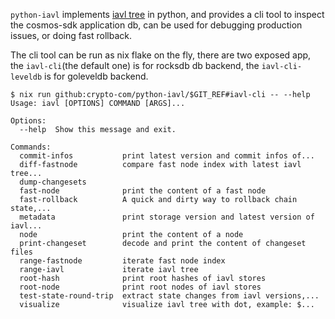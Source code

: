 `python-iavl` implements [iavl tree](https://github.com/cosmos/iavl) in python, and provides a cli tool to inspect the cosmos-sdk application db, can be used for debugging production issues, or doing fast rollback.

The cli tool can be run as nix flake on the fly, there are two exposed app, the `iavl-cli`(the default one) is for rocksdb db backend, the `iavl-cli-leveldb` is for goleveldb backend.

```
$ nix run github:crypto-com/python-iavl/$GIT_REF#iavl-cli -- --help
Usage: iavl [OPTIONS] COMMAND [ARGS]...

Options:
  --help  Show this message and exit.

Commands:
  commit-infos           print latest version and commit infos of...
  diff-fastnode          compare fast node index with latest iavl tree...
  dump-changesets
  fast-node              print the content of a fast node
  fast-rollback          A quick and dirty way to rollback chain state,...
  metadata               print storage version and latest version of iavl...
  node                   print the content of a node
  print-changeset        decode and print the content of changeset files
  range-fastnode         iterate fast node index
  range-iavl             iterate iavl tree
  root-hash              print root hashes of iavl stores
  root-node              print root nodes of iavl stores
  test-state-round-trip  extract state changes from iavl versions,...
  visualize              visualize iavl tree with dot, example: $...
```
